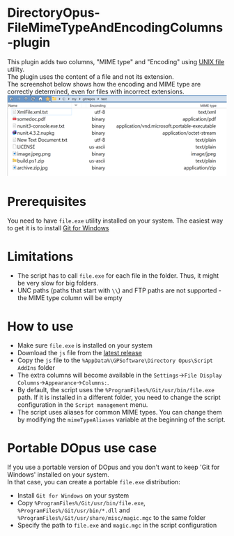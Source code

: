 # DirectoryOpus-FileMimeTypeAndEncodingColumns-plugin
This plugin adds two columns, "MIME type" and "Encoding" using [UNIX file](https://man7.org/linux/man-pages/man1/file.1.html) utility.<br>
The plugin uses the content of a file and not its extension.<br>
The screenshot below shows how the encoding and MIME type are correctly determined, even for files with incorrect extensions.
![Example](doc/screenshot.png)

# Prerequisites
You need to have `file.exe` utility installed on your system. The easiest way to get it is to install [Git for Windows](https://git-scm.com/downloads/win)

# Limitations
* The script has to call `file.exe` for each file in the folder. Thus, it might be very slow for big folders.
* UNC paths (paths that start with `\\`) and FTP paths are not supported - the MIME type column will be empty

# How to use
* Make sure `file.exe` is installed on your system
* Download the `js` file from the [latest release](https://github.com/PolarGoose/DirectoryOpus-FileMimeTypeColumn-plugin/releases)
* Copy the `js` file to the `%AppData%\GPSoftware\Directory Opus\Script AddIns` folder
* The extra columns will become available in the `Settings`->`File Display Columns`->`Appearance`->`Columns:`.
* By default, the script uses the `%ProgramFiles%/Git/usr/bin/file.exe` path. If it is installed in a different folder, you need to change the script configuration in the `Script management` menu.
* The script uses aliases for common MIME types. You can change them by modifying the `mimeTypeAliases` variable at the beginning of the script.

# Portable DOpus use case
If you use a portable version of DOpus and you don't want to keep 'Git for Windows' installed on your system.<br>
In that case, you can create a portable `file.exe` distribution:
* Install `Git for Windows` on your system
* Copy `%ProgramFiles%/Git/usr/bin/file.exe`, `%ProgramFiles%/Git/usr/bin/*.dll` and `%ProgramFiles%/Git/usr/share/misc/magic.mgc` to the same folder
* Specify the path to `file.exe` and `magic.mgc` in the script configuration
